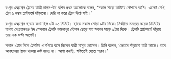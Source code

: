 রংপুর এক্সপ্রেস ট্রেনের যাত্রী হারুন-উর রশিদ প্রথম আলোকে বলেন, ‘সকাল সাড়ে আটটায় স্টেশনে আসি। এসেই দেখি, ট্রেন ৬ নম্বর প্ল্যাটফর্মে দাঁড়ানো। দেরি না করে ট্রেনে উঠে যাই।’

রংপুর এক্সপ্রেস ছাড়ার কথা ছিল ৯টা ১০ মিনিটে। ছাড়ে সকাল সোয়া ৯টার দিকে।নির্ধারিত সময়ের কয়েক মিনিটের মাথায় দেওয়ানগঞ্জ ঈদ স্পেশাল ট্রেনটি কমলাপুর স্টেশন ছেড়ে যায় সকাল সাড়ে ৯টার দিকে। ট্রেনটি প্ল্যাটফর্মে দাঁড়ায় তার এক ঘণ্টা আগেই।

সকাল ৯টার দিকে ট্রেনটির খ বগিতে বসে ছিলেন যাত্রী মাসুম হোসেন। তিনি বলেন, ‘ভেতরে দাঁড়ানো যাত্রী আছে। তবে আবহাওয়া ঠান্ডা থাকায় কষ্ট হচ্ছে না। আশা করছি, স্বস্তিতেই যেতে পারব।’
